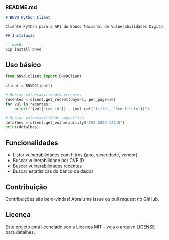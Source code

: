 ### README.md

````markdown
# BNVD Python Client

Cliente Python para a API do Banco Nacional de Vulnerabilidades Digitais (BNVD).

## Instalação

```bash
pip install bnvd
````

## Uso básico

```python
from bnvd.client import BNVDClient

client = BNVDClient()

# Buscar vulnerabilidades recentes
recentes = client.get_recent(days=5, per_page=10)
for vul in recentes:
    print(f"{vul['cve_id']} - {vul.get('title', 'Sem título')}")

# Buscar vulnerabilidade específica
detalhes = client.get_vulnerability("CVE-2025-12345")
print(detalhes)
```

## Funcionalidades

* Listar vulnerabilidades com filtros (ano, severidade, vendor)
* Buscar vulnerabilidade por CVE ID
* Buscar vulnerabilidades recentes
* Buscar estatísticas do banco de dados

## Contribuição

Contribuições são bem-vindas! Abra uma issue ou pull request no GitHub.

## Licença

Este projeto está licenciado sob a Licença MIT - veja o arquivo LICENSE para detalhes.

